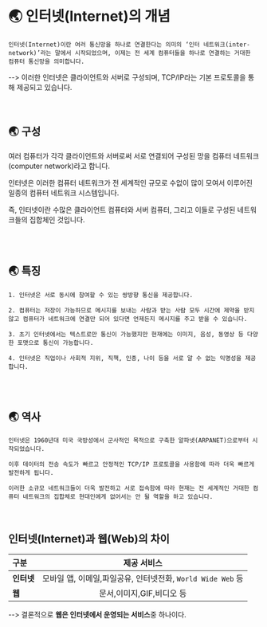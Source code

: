 # :earth_asia: 인터넷(Internet)의 개념 
```
인터넷(Internet)이란 여러 통신망을 하나로 연결한다는 의미의 ‘인터 네트워크(inter-network)’라는 말에서 시작되었으며, 이제는 전 세계 컴퓨터들을 하나로 연결하는 거대한 컴퓨터 통신망을 의미합니다.
```

--> 이러한 인터넷은 클라이언트와 서버로 구성되며, TCP/IP라는 기본 프로토콜을 통해 제공되고 있습니다.
<br><br><br>

## :earth_asia: 구성

여러 컴퓨터가 각각 클라이언트와 서버로써 서로 연결되어 구성된 망을 컴퓨터 네트워크(computer network)라고 합니다. <br>

인터넷은 이러한 컴퓨터 네트워크가 전 세계적인 규모로 수없이 많이 모여서 이루어진 일종의 컴퓨터 네트워크 시스템입니다. <br>

즉, 인터넷이란 수많은 클라이언트 컴퓨터와 서버 컴퓨터, 그리고 이들로 구성된 네트워크들의 집합체인 것입니다. <br>

<br><br>

## :earth_asia: 특징

```
1. 인터넷은 서로 동시에 참여할 수 있는 쌍방향 통신을 제공합니다.

2. 컴퓨터는 저장이 가능하므로 메시지를 보내는 사람과 받는 사람 모두 시간에 제약을 받지 않고 컴퓨터가 네트워크에 연결만 되어 있다면 언제든지 메시지를 주고 받을 수 있습니다.

3. 초기 인터넷에서는 텍스트로만 통신이 가능했지만 현재에는 이미지, 음성, 동영상 등 다양한 포맷으로 통신이 가능합니다.

4. 인터넷은 직업이나 사회적 지위, 직책, 인종, 나이 등을 서로 알 수 없는 익명성을 제공합니다.
```

<br><br>

## :earth_asia: 역사
```
인터넷은 1960년대 미국 국방성에서 군사적인 목적으로 구축한 알파넷(ARPANET)으로부터 시작되었습니다.

이후 데이터의 전송 속도가 빠르고 안정적인 TCP/IP 프로토콜을 사용함에 따라 더욱 빠르게 발전하게 됩니다.

이러한 소규모 네트워크들이 더욱 발전하고 서로 접속함에 따라 현재는 전 세계적인 거대한 컴퓨터 네트워크의 집합체로 현대인에게 없어서는 안 될 역할을 하고 있습니다.
```

<br>

## 인터넷(Internet)과 웹(Web)의 차이

구분|제공 서비스
|:---|:---:|
**인터넷**|모바일 앱, 이메일,파일공유, 인터넷전화, ```World Wide Web``` 등 
**웹**|문서,이미지,GIF,비디오 등|

--> 결론적으로 **웹은 인터넷에서 운영되는 서비스**중 하나이다.





